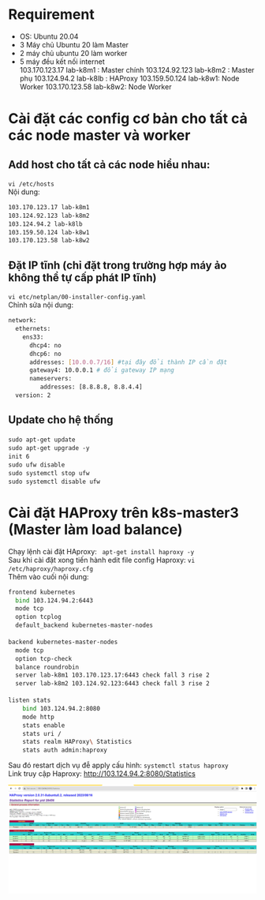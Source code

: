 # Requirement
- OS: Ubuntu 20.04  
- 3 Máy chủ Ubuntu 20 làm Master  
- 2 máy chủ ubuntu 20 làm worker  
- 5 máy đều kết nối internet  
103.170.123.17 lab-k8m1 : Master chính
103.124.92.123 lab-k8m2 : Master phụ
103.124.94.2 lab-k8lb : HAProxy
103.159.50.124 lab-k8w1: Node Worker
103.170.123.58 lab-k8w2: Node Worker
# Cài đặt các config cơ bản cho tất cả các node master và worker
## Add host cho tất cả các node hiểu nhau:  
`vi /etc/hosts`  
Nội dung:  
```sh
103.170.123.17 lab-k8m1
103.124.92.123 lab-k8m2
103.124.94.2 lab-k8lb
103.159.50.124 lab-k8w1
103.170.123.58 lab-k8w2
```
## Đặt IP tĩnh (chỉ đặt trong trường hợp máy ảo không thể tự cấp phát IP tĩnh)
`vi etc/netplan/00-installer-config.yaml`  
Chỉnh sửa nội dung:  
```sh
network:
  ethernets:
    ens33:
      dhcp4: no
      dhcp6: no
      addresses: [10.0.0.7/16] #tại đây đổi thành IP cần đặt
      gateway4: 10.0.0.1 # đổi gateway IP mạng
      nameservers:
         addresses: [8.8.8.8, 8.8.4.4]
  version: 2
```
## Update cho hệ thống  
`sudo apt-get update`  
`sudo apt-get upgrade -y`  
`init 6`  
`sudo ufw disable`  
`sudo systemctl stop ufw`  
`sudo systemctl disable ufw`  

# Cài đặt HAProxy trên k8s-master3 (Master làm load balance)
Chạy lệnh cài đặt HAproxy: ` apt-get install haproxy -y`  
Sau khi cài đặt xong tiến hành edit file config Haproxy: `vi /etc/haproxy/haproxy.cfg`  
Thêm vào cuối nội dung:  
```sh
frontend kubernetes
  bind 103.124.94.2:6443
  mode tcp
  option tcplog
  default_backend kubernetes-master-nodes

backend kubernetes-master-nodes
  mode tcp
  option tcp-check
  balance roundrobin
  server lab-k8m1 103.170.123.17:6443 check fall 3 rise 2
  server lab-k8m2 103.124.92.123:6443 check fall 3 rise 2

listen stats
    bind 103.124.94.2:8080
    mode http
    stats enable
    stats uri /
    stats realm HAProxy\ Statistics
    stats auth admin:haproxy
```  
Sau đó restart dịch vụ đễ apply cấu hình:  `systemctl status haproxy`  
Link truy cập Haproxy: http://103.124.94.2:8080/Statistics

<img src="/images/haproxy1.png">
